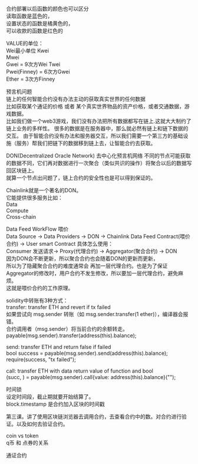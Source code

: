 合约部署以后函数的颜色也可以区分        
读取函数是蓝色的，        
设置状态的函数是橘黄色的，        
可以收款的函数是红色的        


          
VALUE的单位：        
Wei最小单位
Kwei        
Mwei        
Gwei = 9次方Wei
Twei        
Pwei(Finney) = 6次方Gwei        
Ether = 3次方Finney        


          
预言机问题        
链上的任何智能合约没有办法主动的获取真实世界的任何数据        
比如获取某个通证的价格 或者 某个真实世界物品的资产价格，或者交通数据，游戏数据。        
比如我们做一个web3游戏，我们没有办法把所有数据都写在链上.这就大大制约了链上业务的多样性。
很多的数据是在服务器中，那么就必然有链上和链下数据的交互。
由于智能合约没有办法和服务器交互，所以我们需要一个第三方的基础设施（服务）帮我们把链下的数据移到链上去，让智能合约去获取。

DON(Decentralized Oracle Network) 去中心化预言机网络
不同的节点可能获取的数据不同，它们再对数据进行一次聚合（类似共识的操作）将聚合以后的数据写回区块链上。  
就算一个节点出问题了，链上合约的安全性也是可以得到保证的。  

Chainlink就是一个著名的DON。    
它能提供很多服务比如：  
Data    
Compute     
Cross-chain  


Data Feed WorkFlow 喂价     
Data Source -> Data Providers -> DON -> Chainlink Data Feed Contract(喂价合约) -> User smart Contract 
具体怎么使用：      
Consumer 发送请求-> Proxy(代理合约) -> Aggregator(聚合合约) -> DON      
因为DON会不断更新，所以聚合合约也会随着DON的更新而更新，      
所以为了隐藏聚合合约的难度通常会 再加一层代理合约。也是为了保证Aggregator的修改时，用户合约不发生修改，所以要加一层代理合约，避免麻烦。     
这就是喂价合约的工作原理。      


solidity中转账有3种方式：     
transfer: transfer ETH and revert if tx failed   
如果尝试向 msg.sender 转账（如 msg.sender.transfer(1 ether)），编译器会报错。     
合约调用者（msg.sender）将当前合约的余额转走。        
payable(msg.sender).transfer(address(this).balance);    

send: transfer ETH and return false if failed          
bool success = payable(msg.sender).send(address(this).balance);
require(success, "tx failed");

call: transfer ETH with data return value of function and bool  
(succ, ) = payable(msg.sender).call{value: address(this).balance}("");

时间锁  
设定时间段，截止期就要开始结算了。  
block.timestamp 是合约加入区块的时间戳      

第三课。讲了使用区块链浏览器去调用合约，去查看合约中的数。对合约进行验证。以及如何去验证合约。      

coin vs token   
q币 和 点券的关系   


通证合约


